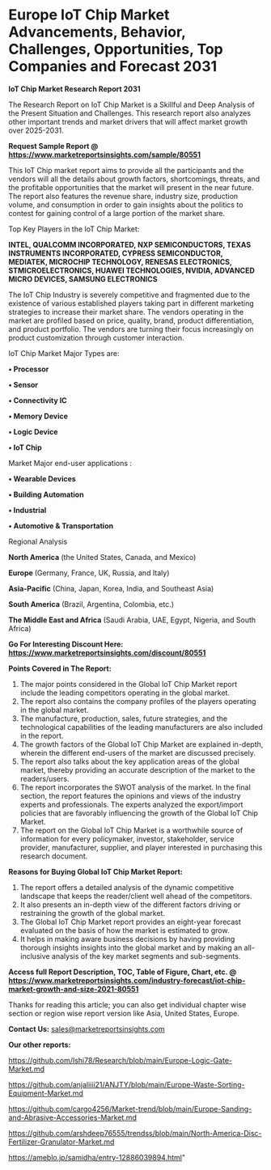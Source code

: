 # Europe IoT Chip Market Advancements, Behavior, Challenges, Opportunities, Top Companies and Forecast 2031

<strong>IoT Chip Market Research Report 2031</strong>

The Research Report on IoT Chip Market is a Skillful and Deep Analysis of the Present Situation and Challenges. This research report also analyzes other important trends and market drivers that will affect market growth over 2025-2031.

<strong>Request Sample Report @ <a href=https://www.marketreportsinsights.com/sample/80551>https://www.marketreportsinsights.com/sample/80551</a></strong>

This IoT Chip market report aims to provide all the participants and the vendors will all the details about growth factors, shortcomings, threats, and the profitable opportunities that the market will present in the near future. The report also features the revenue share, industry size, production volume, and consumption in order to gain insights about the politics to contest for gaining control of a large portion of the market share.

Top Key Players in the IoT Chip Market:

<strong>INTEL, QUALCOMM INCORPORATED, NXP SEMICONDUCTORS, TEXAS INSTRUMENTS INCORPORATED, CYPRESS SEMICONDUCTOR, MEDIATEK, MICROCHIP TECHNOLOGY, RENESAS ELECTRONICS, STMICROELECTRONICS, HUAWEI TECHNOLOGIES, NVIDIA, ADVANCED MICRO DEVICES, SAMSUNG ELECTRONICS</strong>

The IoT Chip Industry is severely competitive and fragmented due to the existence of various established players taking part in different marketing strategies to increase their market share. The vendors operating in the market are profiled based on price, quality, brand, product differentiation, and product portfolio. The vendors are turning their focus increasingly on product customization through customer interaction.

IoT Chip Market Major Types are:

<strong>• Processor

• Sensor

• Connectivity IC

• Memory Device

• Logic Device

• IoT Chip</strong>

Market Major end-user applications :

<strong>• Wearable Devices

• Building Automation

• Industrial

• Automotive & Transportation</strong>

Regional Analysis

</u><strong><b>North America</b></strong> (the United States, Canada, and Mexico)

<strong><b>Europe </b></strong>(Germany, France, UK, Russia, and Italy)

<strong><b>Asia-Pacific</b></strong> (China, Japan, Korea, India, and Southeast Asia)

<strong><b>South America</b></strong> (Brazil, Argentina, Colombia, etc.)

<strong><b>The Middle East and Africa</b></strong> (Saudi Arabia, UAE, Egypt, Nigeria, and South Africa)

<strong>Go For Interesting Discount Here: <a href=https://www.marketreportsinsights.com/discount/80551>https://www.marketreportsinsights.com/discount/80551</a></strong>

<strong>Points Covered in The Report:</strong>
<ol>
  <li>The major points considered in the Global IoT Chip Market report include the leading competitors operating in the global market.</li>
  <li>The report also contains the company profiles of the players operating in the global market.</li>
  <li>The manufacture, production, sales, future strategies, and the technological capabilities of the leading manufacturers are also included in the report.</li>
  <li>The growth factors of the Global IoT Chip Market are explained in-depth, wherein the different end-users of the market are discussed precisely.</li>
  <li>The report also talks about the key application areas of the global market, thereby providing an accurate description of the market to the readers/users.</li>
  <li>The report incorporates the SWOT analysis of the market. In the final section, the report features the opinions and views of the industry experts and professionals. The experts analyzed the export/import policies that are favorably influencing the growth of the Global IoT Chip Market.</li>
  <li>The report on the Global IoT Chip Market is a worthwhile source of information for every policymaker, investor, stakeholder, service provider, manufacturer, supplier, and player interested in purchasing this research document.</li>
</ol>
<strong>Reasons for Buying Global IoT Chip Market Report:</strong>

<ol>
  <li>The report offers a detailed analysis of the dynamic competitive landscape that keeps the reader/client well ahead of the competitors.</li>
  <li>It also presents an in-depth view of the different factors driving or restraining the growth of the global market.</li>
  <li>The Global IoT Chip Market report provides an eight-year forecast evaluated on the basis of how the market is estimated to grow.</li>
  <li>It helps in making aware business decisions by having providing thorough insights insights into the global market and by making an all-inclusive analysis of the key market segments and sub-segments.</li>
</ol>
<strong>Access full Report Description, TOC, Table of Figure, Chart, etc. @ <a href=https://www.marketreportsinsights.com/industry-forecast/iot-chip-market-growth-and-size-2021-80551>https://www.marketreportsinsights.com/industry-forecast/iot-chip-market-growth-and-size-2021-80551</a></strong>


Thanks for reading this article; you can also get individual chapter wise section or region wise report version like Asia, United States, Europe.

<strong>Contact Us:</strong>
sales@marketreportsinsights.com

<strong>Our other reports:</strong>

<a href=https://github.com/Ishi78/Research/blob/main/Europe-Logic-Gate-Market.md>https://github.com/Ishi78/Research/blob/main/Europe-Logic-Gate-Market.md</a>

<a href=https://github.com/anjaliiii21/ANJTY/blob/main/Europe-Waste-Sorting-Equipment-Market.md>https://github.com/anjaliiii21/ANJTY/blob/main/Europe-Waste-Sorting-Equipment-Market.md</a>

<a href=https://github.com/cargo4256/Market-trend/blob/main/Europe-Sanding-and-Abrasive-Accessories-Market.md>https://github.com/cargo4256/Market-trend/blob/main/Europe-Sanding-and-Abrasive-Accessories-Market.md</a>

<a href=https://github.com/arshdeep76555/trendss/blob/main/North-America-Disc-Fertilizer-Granulator-Market.md>https://github.com/arshdeep76555/trendss/blob/main/North-America-Disc-Fertilizer-Granulator-Market.md</a>

<a href=https://ameblo.jp/samidha/entry-12886039894.html>https://ameblo.jp/samidha/entry-12886039894.html</a>"
